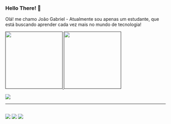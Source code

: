 ### Hello There! 👋

<p>
  Olá! me chamo João Gabriel - Atualmente sou apenas um estudante, que está buscando aprender cada vez mais no mundo de tecnologia!
</p>
<div>
  <a href="">
  <img height="180rem" src="https://github-readme-stats.vercel.app/api?username=joaogabriel2705&anuraghazra&show_icons=true&theme=radical">  
  <img height=180rem" src="https://github-readme-stats.vercel.app/api/top-langs/?username=joaogabriel2705&hide_progress=true&theme=radical">  
</div>

<p align="start">
  <a href="https://skillicons.dev">
    <img src="https://skillicons.dev/icons?i=html,css,js,java,git,vscode,idea" />
  </a>
</p>

<hr>
<div style=display: inline_block><br>
  <a href="jgquadros2005@gmail.com" target="_blank"><img src="https://img.shields.io/badge/Gmail-EA4335.svg?style=for-the-badge&logo=Gmail&logoColor=white"></a>
  <a href="https://www.instagram.com/apenas_um_jaum/" target="_blank"><img src="https://img.shields.io/badge/Instagram-E4405F.svg?style=for-the-badge&logo=Instagram&logoColor=white"></a>
  <a href="https://www.linkedin.com/in/jo%C3%A3o-gabriel-mendes-de-quadros-67929a245/" target="_blank"><img src="https://img.shields.io/badge/LinkedIn-0A66C2.svg?style=for-the-badge&logo=LinkedIn&logoColor=white"></a>
</div>

